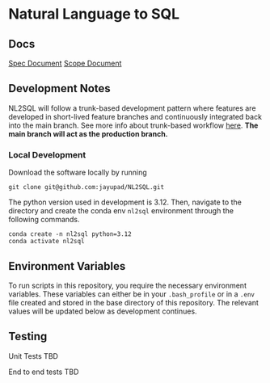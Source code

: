 # Natural Language to SQL
<Description> 

## Docs   
[Spec Document](doc-link)
[Scope Document](doc-link)

## Development Notes  
NL2SQL will follow a trunk-based development pattern where features are developed in short-lived feature branches and continuously integrated back into the main branch. See more info about trunk-based workflow [here](https://trunkbaseddevelopment.com/). **The main branch will act as the production branch.**   

### Local Development   
Download the software locally by running 
```console
git clone git@github.com:jayupad/NL2SQL.git  
```
The python version used in development is 3.12.
Then, navigate to the directory and create the conda env `nl2sql` environment through the following commands.
```console
conda create -n nl2sql python=3.12
conda activate nl2sql
```

## Environment Variables   
To run scripts in this repository, you require the necessary environment variables. These variables can either
be in your `.bash_profile` or in a `.env` file created and stored in the base directory of this repository. The relevant values will be updated below as development continues. 

## Testing  
Unit Tests TBD

End to end tests TBD
